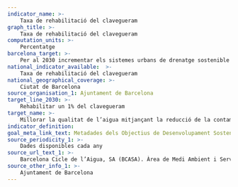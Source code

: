 ```yaml
---
indicator_name: >-
    Taxa de rehabilitació del clavegueram
graph_title: >-
    Taxa de rehabilitació del clavegueram  
computation_units: >-
    Percentatge
barcelona_target: >-
    Per al 2030 incrementar els sistemes urbans de drenatge sostenible i l’aprofitament de les aigües freàtiques
national_indicator_available:  >-
    Taxa de rehabilitació del clavegueram
national_geographical_coverage: >-
    Ciutat de Barcelona
source_organisation_1: Ajuntament de Barcelona
target_line_2030: >-
    Rehabilitar un 1% del clavegueram
target_name: >-
    Millorar la qualitat de l’aigua mitjançant la reducció de la contaminació, l’eliminació dels abocaments i la reducció al mínim de la descàrrega de materials i productes químics perillosos, la reducció a la meitat del percentatge d’aigües residuals sense tractar, i un augment substancial a escala mundial del reciclat i de la reutilització en condicions de seguretat
indicator_definition:
goal_meta_link_text: Metadades dels Objectius de Desenvolupament Sostenible de les Nacions Unides (pdf 894kB)
source_periodicity_1: >-
    Dades disponibles cada any
source_url_text_1: >-
    Barcelona Cicle de l’Aigua, SA (BCASA). Àrea de Medi Ambient i Serveis Urbans
source_other_info_1: >-
    Ajuntament de Barcelona
---
```

